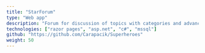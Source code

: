 ```yaml
---
title: "StarForum"
type: "Web app"
description: "Forum for discussion of topics with categories and advanced administration"
technologies: ["razor pages", "asp.net", "c#", "mssql"]
github: "https://github.com/Carapacik/Superheroes"
weight: 50
---
```

